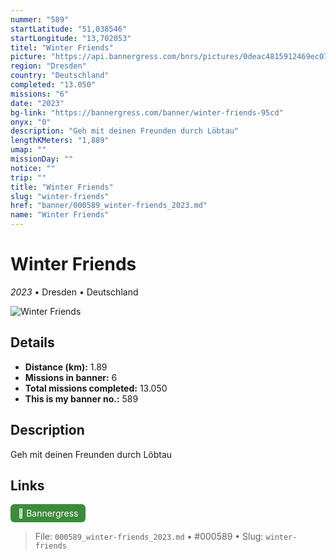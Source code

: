 ```yaml
---
nummer: "589"
startLatitude: "51,038546"
startLongitude: "13,702053"
titel: "Winter Friends"
picture: "https://api.bannergress.com/bnrs/pictures/0deac4815912469ec07e98a727543277"
region: "Dresden"
country: "Deutschland"
completed: "13.050"
missions: "6"
date: "2023"
bg-link: "https://bannergress.com/banner/winter-friends-95cd"
onyx: "0"
description: "Geh mit deinen Freunden durch Löbtau"
lengthKMeters: "1,889"
umap: ""
missionDay: ""
notice: ""
trip: ""
title: "Winter Friends"
slug: "winter-friends"
href: "banner/000589_winter-friends_2023.md"
name: "Winter Friends"
---
```

# Winter Friends

*2023* • Dresden • Deutschland

![Winter Friends](https://api.bannergress.com/bnrs/pictures/0deac4815912469ec07e98a727543277)



## Details
- **Distance (km):** 1.89
- **Missions in banner:** 6
- **Total missions completed:** 13.050
- **This is my banner no.:** 589



## Description
Geh mit deinen Freunden durch Löbtau



## Links
<a href="https://bannergress.com/banner/winter-friends-95cd" target="_blank" style="display:inline-block;margin-right:8px;padding:6px 12px;background:#3c8b3c;color:#fff;text-decoration:none;border-radius:6px;">🔗 Bannergress</a>



> File: `000589_winter-friends_2023.md`
> • #000589
> • Slug: `winter-friends`
